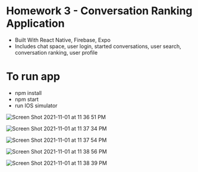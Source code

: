 # Homework 3 - Conversation Ranking Application
 - Built With React Native, Firebase, Expo
 - Includes chat space, user login, started conversations, user search, conversation ranking, user profile

# To run app
  - npm install
  - npm start
  - run IOS simulator



![Screen Shot 2021-11-01 at 11 36 51 PM](https://user-images.githubusercontent.com/55251651/139783032-0ed02700-ae77-4ad6-9075-17637383ac75.png)


![Screen Shot 2021-11-01 at 11 37 34 PM](https://user-images.githubusercontent.com/55251651/139783246-8220a963-a60c-4efd-be6b-011b63e4d054.png)


![Screen Shot 2021-11-01 at 11 37 54 PM](https://user-images.githubusercontent.com/55251651/139783266-8390b9f6-6632-436d-9af5-39d4221d3950.png)

![Screen Shot 2021-11-01 at 11 38 56 PM](https://user-images.githubusercontent.com/55251651/139783306-e133f6d0-d630-4014-bf49-9f5bddadc5d0.png)


![Screen Shot 2021-11-01 at 11 38 39 PM](https://user-images.githubusercontent.com/55251651/139783324-6535ae0b-76c1-4b57-89b4-343a9137ab41.png)




